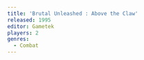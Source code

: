 ```yaml
---
title: 'Brutal Unleashed : Above the Claw'
released: 1995
editor: Gametek
players: 2
genres:
  - Combat
---
```

